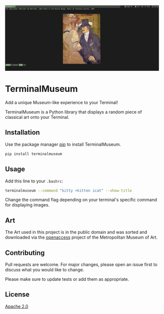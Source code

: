 ![screenshot](screenshot.png)

# TerminalMuseum

Add a unique Museum-like experience to your Terminal!

TerminalMuseum is a Python library that displays a random piece of classical art onto your Terminal.


## Installation

Use the package manager [pip](https://pip.pypa.io/en/stable/) to install TerminalMuseum.

```bash
pip install terminalmuseum
```

## Usage
Add this line to your `.bashrc`:

```bash
terminalmuseum --command "kitty +kitten icat" --show-title
```
Change the command flag depending on your terminal's specific command for displaying images.

## Art
The Art used in this project is in the public domain and was sorted and downloaded via the [openaccess](https://github.com/metmuseum/openaccess) project of the Metropolitan Museum of Art.

## Contributing
Pull requests are welcome. For major changes, please open an issue first to discuss what you would like to change.

Please make sure to update tests or add them as appropriate.


## License
[Apache 2.0](http://www.apache.org/licenses/LICENSE-2.0)
